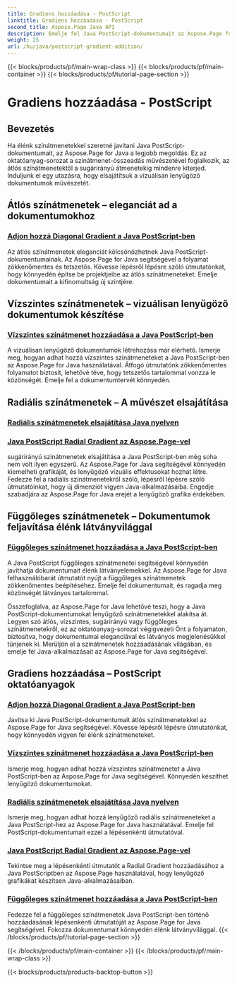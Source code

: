 ```yaml
---
title: Gradiens hozzáadása - PostScript
linktitle: Gradiens hozzáadása - PostScript
second_title: Aspose.Page Java API
description: Emelje fel Java PostScript-dokumentumait az Aspose.Page for Java oktatóanyaggal. Tanuljon meg könnyedén hozzáadni lenyűgöző átlós, vízszintes, sugárirányú és függőleges színátmeneteket.
weight: 25
url: /hu/java/postscript-gradient-addition/
---
```


{{< blocks/products/pf/main-wrap-class >}}
{{< blocks/products/pf/main-container >}}
{{< blocks/products/pf/tutorial-page-section >}}

# Gradiens hozzáadása - PostScript

## Bevezetés

Ha élénk színátmenetekkel szeretné javítani Java PostScript-dokumentumait, az Aspose.Page for Java a legjobb megoldás. Ez az oktatóanyag-sorozat a színátmenet-összeadás művészetével foglalkozik, az átlós színátmenetektől a sugárirányú átmenetekig mindenre kiterjed. Induljunk el egy utazásra, hogy elsajátítsuk a vizuálisan lenyűgöző dokumentumok művészetét.

## Átlós színátmenetek – eleganciát ad a dokumentumokhoz
### [Adjon hozzá Diagonal Gradient a Java PostScript-ben](./diagonal/)

Az átlós színátmenetek eleganciát kölcsönözhetnek Java PostScript-dokumentumainak. Az Aspose.Page for Java segítségével a folyamat zökkenőmentes és tetszetős. Kövesse lépésről lépésre szóló útmutatónkat, hogy könnyedén építse be projektjeibe az átlós színátmeneteket. Emelje dokumentumait a kifinomultság új szintjére.

## Vízszintes színátmenetek – vizuálisan lenyűgöző dokumentumok készítése
### [Vízszintes színátmenet hozzáadása a Java PostScript-ben](./horizontal/)

A vizuálisan lenyűgöző dokumentumok létrehozása már elérhető. Ismerje meg, hogyan adhat hozzá vízszintes színátmeneteket a Java PostScript-ben az Aspose.Page for Java használatával. Átfogó útmutatónk zökkenőmentes folyamatot biztosít, lehetővé téve, hogy tetszetős tartalommal vonzza le közönségét. Emelje fel a dokumentumtervét könnyedén.

## Radiális színátmenetek – A művészet elsajátítása
### [Radiális színátmenetek elsajátítása Java nyelven](./radial1/)
### [Java PostScript Radial Gradient az Aspose.Page-vel](./radial2/)

sugárirányú színátmenetek elsajátítása a Java PostScript-ben még soha nem volt ilyen egyszerű. Az Aspose.Page for Java segítségével könnyedén kiemelheti grafikáját, és lenyűgöző vizuális effektusokat hozhat létre. Fedezze fel a radiális színátmenetekről szóló, lépésről lépésre szóló útmutatóinkat, hogy új dimenziót vigyen Java-alkalmazásaiba. Engedje szabadjára az Aspose.Page for Java erejét a lenyűgöző grafika érdekében.

## Függőleges színátmenetek – Dokumentumok feljavítása élénk látványvilággal
### [Függőleges színátmenet hozzáadása a Java PostScript-ben](./vertical/)

A Java PostScript függőleges színátmenetei segítségével könnyedén javíthatja dokumentumait élénk látványelemekkel. Az Aspose.Page for Java felhasználóbarát útmutatót nyújt a függőleges színátmenetek zökkenőmentes beépítéséhez. Emelje fel dokumentumait, és ragadja meg közönségét látványos tartalommal. 

Összefoglalva, az Aspose.Page for Java lehetővé teszi, hogy a Java PostScript-dokumentumokat lenyűgöző színátmenetekkel alakítsa át. Legyen szó átlós, vízszintes, sugárirányú vagy függőleges színátmenetekről, ez az oktatóanyag-sorozat végigvezeti Önt a folyamaton, biztosítva, hogy dokumentumai eleganciával és látványos megjelenésükkel tűnjenek ki. Merüljön el a színátmenetek hozzáadásának világában, és emelje fel Java-alkalmazásait az Aspose.Page for Java segítségével.
## Gradiens hozzáadása – PostScript oktatóanyagok
### [Adjon hozzá Diagonal Gradient a Java PostScript-ben](./diagonal/)
Javítsa ki Java PostScript-dokumentumait átlós színátmenetekkel az Aspose.Page for Java segítségével. Kövesse lépésről lépésre útmutatónkat, hogy könnyedén vigyen fel élénk színátmeneteket.
### [Vízszintes színátmenet hozzáadása a Java PostScript-ben](./horizontal/)
Ismerje meg, hogyan adhat hozzá vízszintes színátmenetet a Java PostScript-ben az Aspose.Page for Java segítségével. Könnyedén készíthet lenyűgöző dokumentumokat.
### [Radiális színátmenetek elsajátítása Java nyelven](./radial1/)
Ismerje meg, hogyan adhat hozzá lenyűgöző radiális színátmeneteket a Java PostScript-hez az Aspose.Page for Java használatával. Emelje fel PostScript-dokumentumait ezzel a lépésenkénti útmutatóval.
### [Java PostScript Radial Gradient az Aspose.Page-vel](./radial2/)
Tekintse meg a lépésenkénti útmutatót a Radial Gradient hozzáadásához a Java PostScriptben az Aspose.Page használatával, hogy lenyűgöző grafikákat készítsen Java-alkalmazásaiban.
### [Függőleges színátmenet hozzáadása a Java PostScript-ben](./vertical/)
Fedezze fel a függőleges színátmenetek Java PostScript-ben történő hozzáadásának lépésenkénti útmutatóját az Aspose.Page for Java segítségével. Fokozza dokumentumait könnyedén élénk látványvilággal.
{{< /blocks/products/pf/tutorial-page-section >}}

{{< /blocks/products/pf/main-container >}}
{{< /blocks/products/pf/main-wrap-class >}}

{{< blocks/products/products-backtop-button >}}
